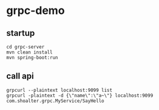 # grpc-demo
## startup
```
cd grpc-server
mvn clean install
mvn spring-boot:run
```
## call api
```
grpcurl --plaintext localhost:9099 list
grpcurl -plaintext -d {\"name\":\"a~\"} localhost:9099 com.shoalter.grpc.MyService/SayHello
```
